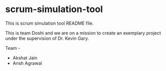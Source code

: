 # scrum-simulation-tool
This is scrum simulation tool README file.

This is team Doshi and we are on a mission to create an exemplary project under the supervision of Dr. Kevin Gary.

Team -
- Akshat Jain
- Ansh Agrawal